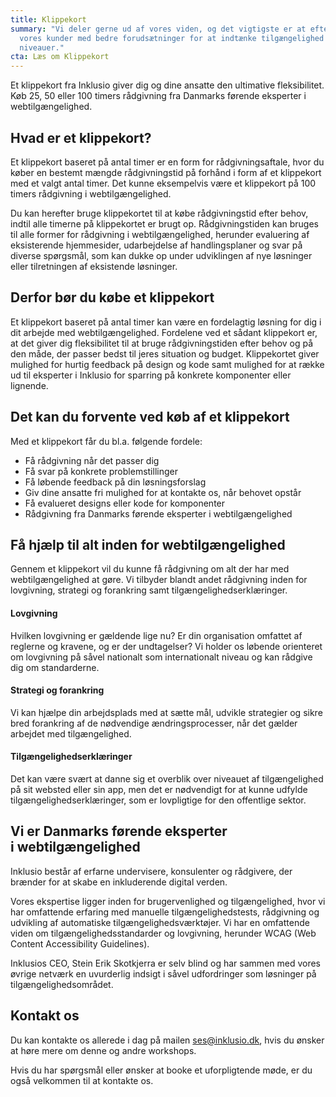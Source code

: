 ```yaml
---
title: Klippekort
summary: "Vi deler gerne ud af vores viden, og det vigtigste er at efterlade
  vores kunder med bedre forudsætninger for at indtænke tilgængelighed på alle
  niveauer."
cta: Læs om Klippekort
---
```


<p>Et klippekort fra Inklusio giver dig og dine ansatte den ultimative fleksibilitet. Køb 25, 50 eller 100 timers rådgivning fra Danmarks førende eksperter i webtilgængelighed.</p>

## Hvad er et klippekort? 

<p>Et klippekort baseret på antal timer er en form for rådgivningsaftale, hvor du køber en bestemt mængde rådgivningstid på forhånd i form af et klippekort med et valgt antal timer. Det kunne eksempelvis være et klippekort på 100 timers rådgivning i webtilgængelighed.</p>

<p>Du kan herefter bruge klippekortet til at købe rådgivningstid efter behov, indtil alle timerne på klippekortet er brugt op. Rådgivningstiden kan bruges til alle former for rådgivning i webtilgængelighed, herunder evaluering af eksisterende hjemmesider, udarbejdelse af handlingsplaner og svar på diverse spørgsmål, som kan dukke op under udviklingen af nye løsninger eller tilretningen af eksistende løsninger.</p>

## Derfor bør du købe et klippekort
<p>Et klippekort baseret på antal timer kan være en fordelagtig løsning for dig i dit arbejde med webtilgængelighed. Fordelene ved et sådant klippekort er, at det giver dig fleksibilitet til at bruge rådgivningstiden efter behov og på den måde, der passer bedst til jeres situation og budget. Klippekortet giver mulighed for hurtig feedback på design og kode samt mulighed for at række ud til eksperter i Inklusio for sparring på konkrete komponenter eller lignende.</p>

## Det kan du forvente ved køb af et klippekort 
Med et klippekort får du bl.a. følgende fordele: 

* Få rådgivning når det passer dig
* Få svar på konkrete problemstillinger
* Få løbende feedback på din løsningsforslag
* Giv dine ansatte fri mulighed for at kontakte os, når behovet opstår
* Få evalueret designs eller kode for komponenter 
* Rådgivning fra Danmarks førende eksperter i webtilgængelighed  


## Få hjælp til alt inden for webtilgængelighed 
<p>Gennem et klippekort vil du kunne få rådgivning om alt der har med webtilgængelighed at gøre. Vi tilbyder blandt andet rådgivning inden for lovgivning, strategi og forankring samt tilgængelighedserklæringer.</p>

#### Lovgivning 
<p>Hvilken lovgivning er gældende lige nu? Er din organisation omfattet af reglerne og kravene, og er der undtagelser? Vi holder os løbende orienteret om lovgivning på såvel nationalt som internationalt niveau og kan rådgive dig om standarderne.</p>

#### Strategi og forankring
<p>Vi kan hjælpe din arbejdsplads med at sætte mål, udvikle strategier og sikre bred forankring af de nødvendige ændringsprocesser, når det gælder arbejdet med tilgængelighed.</p>

#### Tilgængelighedserklæringer
<p>Det kan være svært at danne sig et overblik over niveauet af tilgængelighed på sit websted eller sin app, men det er nødvendigt for at kunne udfylde tilgængelighedserklæringer, som er lovpligtige for den offentlige sektor.</p>


## Vi er Danmarks førende eksperter <br> i webtilgængelighed  
<p>Inklusio består af erfarne undervisere, konsulenter og rådgivere, der brænder for at skabe en inkluderende digital verden.</p> 

<p>Vores ekspertise ligger inden for brugervenlighed og tilgængelighed, hvor vi har omfattende erfaring med manuelle tilgængelighedstests, rådgivning og udvikling af automatiske tilgængelighedsværktøjer. Vi har en omfattende viden om tilgængelighedsstandarder og lovgivning, herunder WCAG (Web Content Accessibility Guidelines). </p> 

<p>Inklusios CEO, Stein Erik Skotkjerra er selv blind og har sammen med vores øvrige netværk en uvurderlig indsigt i såvel udfordringer som løsninger på tilgængelighedsområdet.</p>


## Kontakt os
<p>Du kan kontakte os allerede i dag på mailen <a href="mailto:info@inklusio.dk">ses@inklusio.dk</a>, hvis du ønsker at høre mere om denne og andre workshops.</p> 

<p>Hvis du har spørgsmål eller ønsker at booke et uforpligtende møde, er du også velkommen til at kontakte os.</p>
